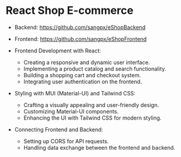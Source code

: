 # React Shop E-commerce
- Backend: https://github.com/sangpx/eShopBackend
- Frontend: https://github.com/sangpx/eShopFrontend
- Frontend Development with React:
   - Creating a responsive and dynamic user interface.
   - Implementing a product catalog and search functionality.
   - Building a shopping cart and checkout system.
   - Integrating user authentication on the frontend.

- Styling with MUI (Material-UI) and Tailwind CSS:
   - Crafting a visually appealing and user-friendly design.
   - Customizing Material-UI components.
   - Enhancing the UI with Tailwind CSS for modern styling.

- Connecting Frontend and Backend:
   - Setting up CORS for API requests.
   - Handling data exchange between the frontend and backend.






